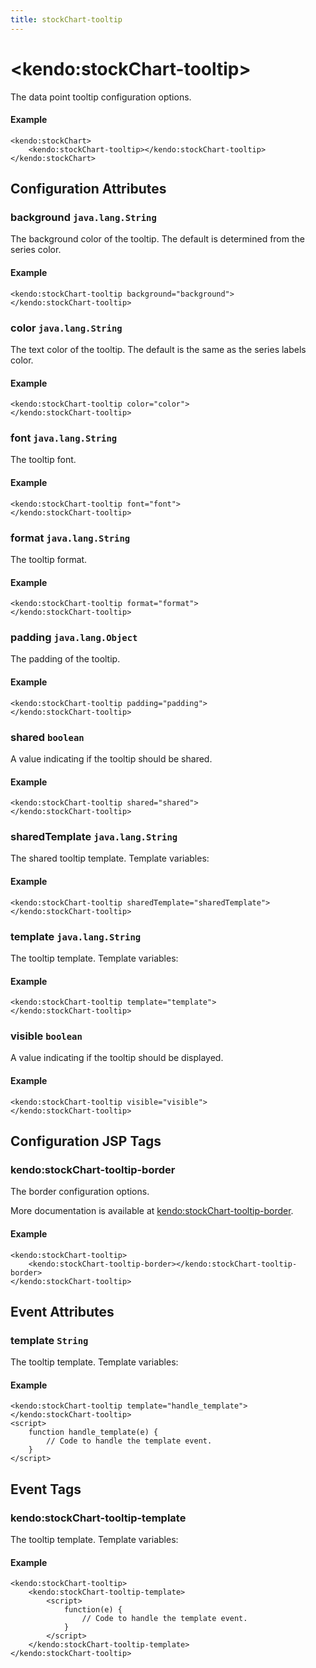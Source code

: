```yaml
---
title: stockChart-tooltip
---
```


# \<kendo:stockChart-tooltip\>

The data point tooltip configuration options.

#### Example
    <kendo:stockChart>
        <kendo:stockChart-tooltip></kendo:stockChart-tooltip>
    </kendo:stockChart>

## Configuration Attributes

### background `java.lang.String`

The background color of the tooltip. The default is determined from the series color.

#### Example
    <kendo:stockChart-tooltip background="background">
    </kendo:stockChart-tooltip>

### color `java.lang.String`

The text color of the tooltip. The default is the same as the series labels color.

#### Example
    <kendo:stockChart-tooltip color="color">
    </kendo:stockChart-tooltip>

### font `java.lang.String`

The tooltip font.

#### Example
    <kendo:stockChart-tooltip font="font">
    </kendo:stockChart-tooltip>

### format `java.lang.String`

The tooltip format.

#### Example
    <kendo:stockChart-tooltip format="format">
    </kendo:stockChart-tooltip>

### padding `java.lang.Object`

The padding of the tooltip.

#### Example
    <kendo:stockChart-tooltip padding="padding">
    </kendo:stockChart-tooltip>

### shared `boolean`

A value indicating if the tooltip should be shared.

#### Example
    <kendo:stockChart-tooltip shared="shared">
    </kendo:stockChart-tooltip>

### sharedTemplate `java.lang.String`

The shared tooltip template.
Template variables:

#### Example
    <kendo:stockChart-tooltip sharedTemplate="sharedTemplate">
    </kendo:stockChart-tooltip>

### template `java.lang.String`

The tooltip template.
Template variables:

#### Example
    <kendo:stockChart-tooltip template="template">
    </kendo:stockChart-tooltip>

### visible `boolean`

A value indicating if the tooltip should be displayed.

#### Example
    <kendo:stockChart-tooltip visible="visible">
    </kendo:stockChart-tooltip>


##  Configuration JSP Tags

### kendo:stockChart-tooltip-border

The border configuration options.

More documentation is available at [kendo:stockChart-tooltip-border](/api/wrappers/jsp/stockchart/tooltip-border).

#### Example

    <kendo:stockChart-tooltip>
        <kendo:stockChart-tooltip-border></kendo:stockChart-tooltip-border>
    </kendo:stockChart-tooltip>


## Event Attributes

### template `String`

The tooltip template.
Template variables:


#### Example
    <kendo:stockChart-tooltip template="handle_template">
    </kendo:stockChart-tooltip>
    <script>
        function handle_template(e) {
            // Code to handle the template event.
        }
    </script>

## Event Tags

### kendo:stockChart-tooltip-template

The tooltip template.
Template variables:


#### Example
    <kendo:stockChart-tooltip>
        <kendo:stockChart-tooltip-template>
            <script>
                function(e) {
                    // Code to handle the template event.
                }
            </script>
        </kendo:stockChart-tooltip-template>
    </kendo:stockChart-tooltip>

